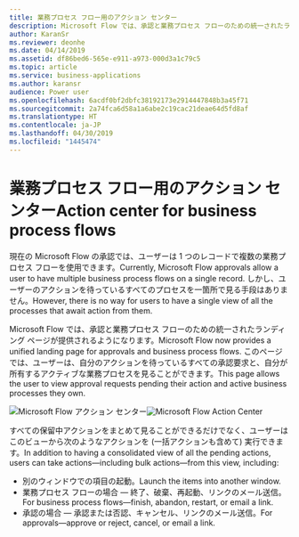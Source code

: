 ```yaml
---
title: 業務プロセス フロー用のアクション センター
description: Microsoft Flow では、承認と業務プロセス フローのための統一されたランディング ページが提供されるようになります。
author: KaranSr
ms.reviewer: deonhe
ms.date: 04/14/2019
ms.assetid: df86bed6-565e-e911-a973-000d3a1c79c5
ms.topic: article
ms.service: business-applications
ms.author: karansr
audience: Power user
ms.openlocfilehash: 6acdf0bf2dbfc38192173e2914447848b3a45f71
ms.sourcegitcommit: 2a74fca6d58a1a6abe2c19cac21deae64d5fd8af
ms.translationtype: HT
ms.contentlocale: ja-JP
ms.lasthandoff: 04/30/2019
ms.locfileid: "1445474"
---
```

# <a name="action-center-for-business-process-flows"></a><span data-ttu-id="d0c45-103">業務プロセス フロー用のアクション センター</span><span class="sxs-lookup"><span data-stu-id="d0c45-103">Action center for business process flows</span></span>



<span data-ttu-id="d0c45-104">現在の Microsoft Flow の承認では、ユーザーは 1 つのレコードで複数の業務プロセス フローを使用できます。</span><span class="sxs-lookup"><span data-stu-id="d0c45-104">Currently, Microsoft Flow approvals allow a user to have multiple business process flows on a single record.</span></span> <span data-ttu-id="d0c45-105">しかし、ユーザーのアクションを待っているすべてのプロセスを一箇所で見る手段はありません。</span><span class="sxs-lookup"><span data-stu-id="d0c45-105">However, there is no way for users to have a single view of all the processes that await action from them.</span></span>

<span data-ttu-id="d0c45-106">Microsoft Flow では、承認と業務プロセス フローのための統一されたランディング ページが提供されるようになります。</span><span class="sxs-lookup"><span data-stu-id="d0c45-106">Microsoft Flow now provides a unified landing page for approvals and business process flows.</span></span> <span data-ttu-id="d0c45-107">このページでは、ユーザーは、自分のアクションを待っているすべての承認要求と、自分が所有するアクティブな業務プロセスを見ることができます。</span><span class="sxs-lookup"><span data-stu-id="d0c45-107">This page allows the user to view approval requests pending their action and active business processes they own.</span></span>

<span data-ttu-id="d0c45-108">![Microsoft Flow アクション センター](media/ActionCenterBusinessProcess-1.png "Microsoft Flow アクション センター")</span><span class="sxs-lookup"><span data-stu-id="d0c45-108">![Microsoft Flow Action Center](media/ActionCenterBusinessProcess-1.png "Microsoft Flow Action Center")</span></span>

<span data-ttu-id="d0c45-109">すべての保留中アクションをまとめて見ることができるだけでなく、ユーザーはこのビューから次のようなアクションを (一括アクションも含めて) 実行できます。</span><span class="sxs-lookup"><span data-stu-id="d0c45-109">In addition to having a consolidated view of all the pending actions, users can take actions—including bulk actions—from this view, including:</span></span>

- <span data-ttu-id="d0c45-110">別のウィンドウでの項目の起動。</span><span class="sxs-lookup"><span data-stu-id="d0c45-110">Launch the items into another window.</span></span>
- <span data-ttu-id="d0c45-111">業務プロセス フローの場合 — 終了、破棄、再起動、リンクのメール送信。</span><span class="sxs-lookup"><span data-stu-id="d0c45-111">For business process flows—finish, abandon, restart, or email a link.</span></span>
- <span data-ttu-id="d0c45-112">承認の場合 — 承認または否認、キャンセル、リンクのメール送信。</span><span class="sxs-lookup"><span data-stu-id="d0c45-112">For approvals—approve or reject, cancel, or email a link.</span></span>
